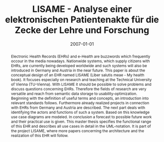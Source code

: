 ---
abstract: Electronic Health Records (EHRs) and e-Health are buzzwords which frequently
  occour in the media nowadays. Nationwide systems, which supply citizens with EHRs,
  are currently being developed worldwide and such systems will also be introduced
  in Germany and Austria in the near future. This paper is about the conceptual design
  of an EHR named LISAME (Liber salutis meae - My health book). It focuses especially
  on research and teaching at the Technical University of Vienna (TU-Vienna). With
  LISAME it should be possible to solve problems and discuss questions concerning
  EHRs. Therefore the fields of research are very versatile and reach from semantic
  data storage to usability-optimization. Beginning with the definition of useful
  terms and concepts, an introduction into relevant standards follows. Furthermore
  already realized projects in connection with EHRs from Germany and Austria are described.
  The next part deals with identifying the actors and functions of such a system.
  Based on this knowledge use case diagrams are modeled. In conclusion a forecast
  to possible future work and their practical use is given. This master thesis specifies
  the functional range of this EHR and describes all use cases in detail in the UML-notation.
  It is part of the project LISAME, where more papers concerning the architecture
  and the realization of this EHR will follow.
authors:
- Klemens Leeb
date: '2007-01-01'
featured: false
links:
- name: Publik
  url: https://publik.tuwien.ac.at/showentry.php?ID=141701&lang=2
publication_types:
- '7'
publishDate: '2007-01-01'
title: LISAME - Analyse einer elektronischen Patientenakte für die Zecke der Lehre
  und Forschung
url_pdf: ''
---